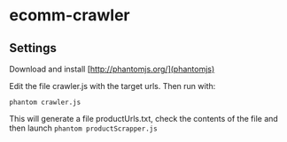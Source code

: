 # ecomm-crawler


## Settings

Download and install [http://phantomjs.org/](phantomjs)

Edit the file crawler.js with the target urls. Then run with:

`phantom crawler.js`

This will generate a file productUrls.txt, check the contents of the file
and then launch `phantom productScrapper.js`
